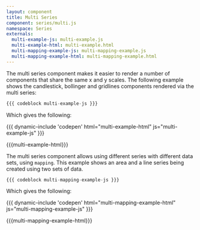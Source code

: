 ```yaml
---
layout: component
title: Multi Series
component: series/multi.js
namespace: Series
externals:
  multi-example-js: multi-example.js
  multi-example-html: multi-example.html
  multi-mapping-example-js: multi-mapping-example.js
  multi-mapping-example-html: multi-mapping-example.html
---
```


The multi series component makes it easier to render a number of components that share the same x and y scales. The following example shows the candlestick, bollinger and gridlines components rendered via the multi series:

```js
{{{ codeblock multi-example-js }}}
```

Which gives the following:

{{{ dynamic-include 'codepen' html="multi-example-html" js="multi-example-js" }}}

{{{multi-example-html}}}
<script type="text/javascript">
{{{multi-example-js}}}
</script>

The multi series component allows using different series with different data sets, using `mapping`. This example shows an area and a line series being created using two sets of data.

```js
{{{ codeblock multi-mapping-example-js }}}
```

Which gives the following:

{{{ dynamic-include 'codepen' html="multi-mapping-example-html" js="multi-mapping-example-js" }}}

{{{multi-mapping-example-html}}}
<script type="text/javascript">
{{{multi-mapping-example-js}}}
</script>
